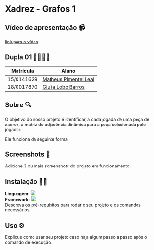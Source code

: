 # Xadrez - Grafos 1

## Vídeo de apresentação 📹
[link para o vídeo](www.google.com)

## Dupla 01 👨‍🎓👩‍🎓
|Matrícula | Aluno |
| -- | -- |
| 15/0141629  |  [Matheus Pimentel Leal](https://github.com/Matheuspleal) |
| 18/0017870  |  [Giulia Lobo Barros](https://github.com/Giuulob89) |

## Sobre 🔍
O objetivo do nosso projeto é identificar, a cada jogada de uma peça de xadrez, a matriz de adjacência dinâmica para a peça selecionada pelo jogador.

Ele funciona da seguinte forma:

## Screenshots 📸
Adicione 3 ou mais screenshots do projeto em funcionamento.

## Instalação 💽🧶
**Linguagem**: <img src="https://img.icons8.com/color/48/null/javascript--v1.png"/><br/>
**Framework**: <img src="https://img.icons8.com/office/40/null/react.png"/><br/>
Descreva os pré-requisitos para rodar o seu projeto e os comandos necessários.

## Uso ⚙️
Explique como usar seu projeto caso haja algum passo a passo após o comando de execução.